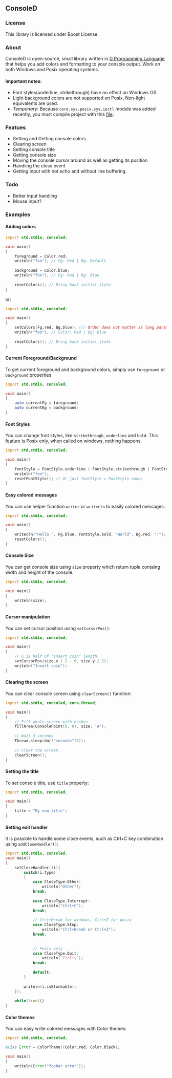 ## ConsoleD

### License

 This library is licensed under Boost License.

### About

ConsoleD is open-source, small library written in [D Programming Language](http://dlang.org) that 
helps you add colors and formatting to your console output. Work on both Windows and Posix operating systems.

#### Important notes:

 * Font styles(underline, strikethrough) have no effect on Windows OS.
 * Light background colors are not supported on Posix, Non-light equivalents are used.
 * _Temponary_: Because `core.sys.posix.sys.ioctl` module was added recently, you must compile project with this [file](https://github.com/D-Programming-Language/druntime/blob/master/src/core/sys/posix/sys/ioctl.d).
 
### Featues

 - Setting and Getting console colors
 - Clearing screen
 - Setting console title
 - Getting console size
 - Moving the console cursor around as well as getting its position
 - Handling the close event
 - Getting input with not echo and without line buffering.
 
### Todo

 - Better input handling
 - Mouse input?

### Examples

#### Adding colors

```D
import std.stdio, consoled;

void main()
{
    foreground = Color.red;
    writeln("foo"); // Fg: Red | Bg: Default
    
    background = Color.blue;
    writeln("foo"); // Fg: Red | Bg: Blue
    
    resetColors(); // Bring back initial state
}
```

or:

```D
import std.stdio, consoled;

void main()
{
    setColors(Fg.red, Bg.blue); /// Order does not matter as long parameters are Fg or Bg.
    writeln("foo"); // Color: Red | Bg: Blue
    
    resetColors(); // Bring back initial state
}
```


#### Current Foreground/Background

To get current foreground and background colors, simply use `foreground` or `background` properties

```D
import std.stdio, consoled;

void main()
{
    auto currentFg = foreground;
    auto currentBg = background;
}
```


#### Font Styles

You can change font styles, like `strikethrough`, `underline` and `bold`. This feature is Posix only, when called on windows, nothing happens.

```D
import std.stdio, consoled;

void main()
{
    fontStyle = FontStyle.underline | FontStyle.strikethrough | FontStyle.bold;
    writeln("foo");
    resetFontStyle(); // Or just fontStyle = FontStyle.none;
}
```

#### Easy colored messages

You can use helper function `writec` or `writecln` to easily  colored messages.

```D
import std.stdio, consoled;

void main()
{
    writecln("Hello ", Fg.blue, FontStyle.bold, "World", Bg.red, "!");
    resetColors();
}
```

#### Console Size

You can get console size using `size` property which return tuple containg width and height of the console.

```D
import std.stdio, consoled;

void main()
{
    writeln(size);
}
```

#### Cursor manipulation

You can set cursor position using `setCursorPos()`:

```D
import std.stdio, consoled;

void main()
{
    // 6 is half of "insert coin" length.
    setCursorPos(size.x / 2 - 6, size.y / 2);
    writeln("Insert coin");
}
```

#### Clearing the screen

You can clear console screen using `clearScreen()` function:

```D
import std.stdio, consoled, core.thread;

void main()
{
	// Fill whole screen with hashes
    fillArea(ConsolePoint(0, 0), size, '#');
	
	// Wait 3 seconds
	Thread.sleep(dur!"seconds"(3));
	
	// Clear the screen
	clearScreen();
}
```


#### Setting the title

To set console title, use `title` property:


```D
import std.stdio, consoled;

void main()
{
	title = "My new title";
}
```


#### Setting exit handler

It is possible to handle some close events, such as Ctrl+C key combination using `addCloseHandler()`:

```D
import std.stdio, consoled;
void main()
{   
    setCloseHandler((i){
        switch(i.type)
        {
            case CloseType.Other:
                writeln("Other");
            break;
            
            case CloseType.Interrupt:
                writeln("Ctrl+C");
            break;
            
            // Ctrl+Break for windows, Ctrl+Z for posix
            case CloseType.Stop:
                writeln("Ctrl+Break or Ctrl+Z");
            break;
            
            
            // Posix only
            case CloseType.Quit:
				writeln(`Ctrl+\`);
            break;
            
            default:
        }
        
        writeln(i.isBlockable);
    });
    
    while(true){}
}

```


#### Color themes

You can easy write colored messages with Color themes:

```D
import std.stdio, consoled;

alias Error = ColorTheme!(Color.red, Color.black);

void main()
{
	writeln(Error("foobar error"));
}
```
